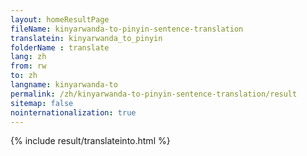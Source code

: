 ```yaml
---
layout: homeResultPage
fileName: kinyarwanda-to-pinyin-sentence-translation
translatein: kinyarwanda_to_pinyin
folderName : translate
lang: zh
from: rw
to: zh
langname: kinyarwanda-to
permalink: /zh/kinyarwanda-to-pinyin-sentence-translation/result
sitemap: false
nointernationalization: true
---
```

{% include result/translateinto.html %}

<script src="/js/result/translation.js" data-foldername="{{page.folderName}}" data-lang="{{page.lang}}"></script>
